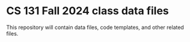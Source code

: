 # CS 131 Fall 2024 class data files
This repository will contain data files, code templates, and other related files. 
